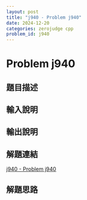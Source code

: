 ```yaml
---
layout: post
title: "j940 - Problem j940"
date: 2024-12-20
categories: zerojudge cpp
problem_id: j940
---
```


# Problem j940

## 題目描述



## 輸入說明



## 輸出說明



## 解題連結

[j940 - Problem j940](https://zerojudge.tw/ShowProblem?problemid=j940)

## 解題思路

